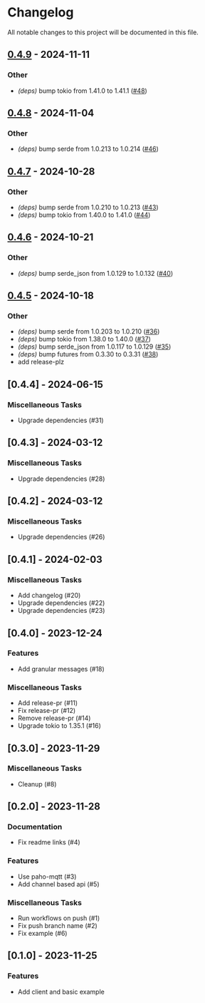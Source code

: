# Changelog

All notable changes to this project will be documented in this file.

## [0.4.9](https://github.com/markhaehnel/bambulab/compare/v0.4.8...v0.4.9) - 2024-11-11

### Other

- *(deps)* bump tokio from 1.41.0 to 1.41.1 ([#48](https://github.com/markhaehnel/bambulab/pull/48))

## [0.4.8](https://github.com/markhaehnel/bambulab/compare/v0.4.7...v0.4.8) - 2024-11-04

### Other

- *(deps)* bump serde from 1.0.213 to 1.0.214 ([#46](https://github.com/markhaehnel/bambulab/pull/46))

## [0.4.7](https://github.com/markhaehnel/bambulab/compare/v0.4.6...v0.4.7) - 2024-10-28

### Other

- *(deps)* bump serde from 1.0.210 to 1.0.213 ([#43](https://github.com/markhaehnel/bambulab/pull/43))
- *(deps)* bump tokio from 1.40.0 to 1.41.0 ([#44](https://github.com/markhaehnel/bambulab/pull/44))

## [0.4.6](https://github.com/markhaehnel/bambulab/compare/v0.4.5...v0.4.6) - 2024-10-21

### Other

- *(deps)* bump serde_json from 1.0.129 to 1.0.132 ([#40](https://github.com/markhaehnel/bambulab/pull/40))

## [0.4.5](https://github.com/markhaehnel/bambulab/compare/v0.4.4...v0.4.5) - 2024-10-18

### Other

- *(deps)* bump serde from 1.0.203 to 1.0.210 ([#36](https://github.com/markhaehnel/bambulab/pull/36))
- *(deps)* bump tokio from 1.38.0 to 1.40.0 ([#37](https://github.com/markhaehnel/bambulab/pull/37))
- *(deps)* bump serde_json from 1.0.117 to 1.0.129 ([#35](https://github.com/markhaehnel/bambulab/pull/35))
- *(deps)* bump futures from 0.3.30 to 0.3.31 ([#38](https://github.com/markhaehnel/bambulab/pull/38))
- add release-plz

## [0.4.4] - 2024-06-15

### Miscellaneous Tasks

- Upgrade dependencies (#31)

## [0.4.3] - 2024-03-12

### Miscellaneous Tasks

- Upgrade dependencies (#28)

## [0.4.2] - 2024-03-12

### Miscellaneous Tasks

- Upgrade dependencies (#26)

## [0.4.1] - 2024-02-03

### Miscellaneous Tasks

- Add changelog (#20)
- Upgrade dependencies (#22)
- Upgrade dependencies (#23)

## [0.4.0] - 2023-12-24

### Features

- Add granular messages (#18)

### Miscellaneous Tasks

- Add release-pr (#11)
- Fix release-pr (#12)
- Remove release-pr (#14)
- Upgrade tokio to 1.35.1 (#16)

## [0.3.0] - 2023-11-29

### Miscellaneous Tasks

- Cleanup (#8)

## [0.2.0] - 2023-11-28

### Documentation

- Fix readme links (#4)

### Features

- Use paho-mqtt (#3)
- Add channel based api (#5)

### Miscellaneous Tasks

- Run workflows on push (#1)
- Fix push branch name (#2)
- Fix example (#6)

## [0.1.0] - 2023-11-25

### Features

- Add client and basic example

